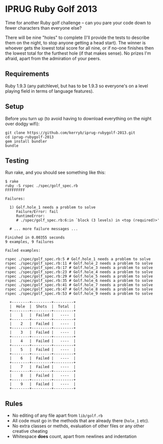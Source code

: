 IPRUG Ruby Golf 2013
====================

Time for another Ruby golf challenge – can you pare your code down to fewer characters than everyone else?

There will be nine "holes" to complete (I'll provide the tests to describe them on the night, to stop anyone getting a head start). The winner is whoever gets the lowest total score for all nine, or if no-one finishes then the lowest total for the furthest hole (if that makes sense). No prizes I'm afraid, apart from the admiration of your peers.

Requirements
------------

Ruby 1.9.3 (any patchlevel, but has to be 1.9.3 so everyone's on a level playing field in terms of language features).

Setup
-----

Before you turn up (to avoid having to download everything on the night over dodgy wifi):

    git clone https://github.com/kerryb/iprug-rubygolf-2013.git
    cd iprug-rubygolf-2013
    gem install bundler
    bundle

Testing
-------

Run rake, and you should see something like this:

    $ rake
    ruby -S rspec ./spec/golf_spec.rb
    FFFFFFFFF

    Failures:

      1) Golf.hole_1 needs a problem to solve
         Failure/Error: fail
         RuntimeError:
         # ./spec/golf_spec.rb:6:in `block (3 levels) in <top (required)>'

      # ... more failure messages ...

    Finished in 0.00355 seconds
    9 examples, 9 failures

    Failed examples:

    rspec ./spec/golf_spec.rb:5 # Golf.hole_1 needs a problem to solve
    rspec ./spec/golf_spec.rb:11 # Golf.hole_2 needs a problem to solve
    rspec ./spec/golf_spec.rb:17 # Golf.hole_3 needs a problem to solve
    rspec ./spec/golf_spec.rb:23 # Golf.hole_4 needs a problem to solve
    rspec ./spec/golf_spec.rb:29 # Golf.hole_5 needs a problem to solve
    rspec ./spec/golf_spec.rb:35 # Golf.hole_6 needs a problem to solve
    rspec ./spec/golf_spec.rb:41 # Golf.hole_7 needs a problem to solve
    rspec ./spec/golf_spec.rb:47 # Golf.hole_8 needs a problem to solve
    rspec ./spec/golf_spec.rb:53 # Golf.hole_9 needs a problem to solve

      +--------+---------+---------+
      |  Hole  |  Shots  |  Total  |
      +--------+---------+---------+
      |    1   |  Failed |   ----  |
      +--------+---------+---------+
      |    2   |  Failed |   ----  |
      +--------+---------+---------+
      |    3   |  Failed |   ----  |
      +--------+---------+---------+
      |    4   |  Failed |   ----  |
      +--------+---------+---------+
      |    5   |  Failed |   ----  |
      +--------+---------+---------+
      |    6   |  Failed |   ----  |
      +--------+---------+---------+
      |    7   |  Failed |   ----  |
      +--------+---------+---------+
      |    8   |  Failed |   ----  |
      +--------+---------+---------+
      |    9   |  Failed |   ----  |
      +--------+---------+---------+

Rules
-----

* No editing of any file apart from `lib/golf.rb`
* All code must go in the methods that are already there (`hole_1` etc).
* No extra classes or methds, evaluation of other files or any other creative cheating
* Whitespace **does** count, apart from newlines and indentation
